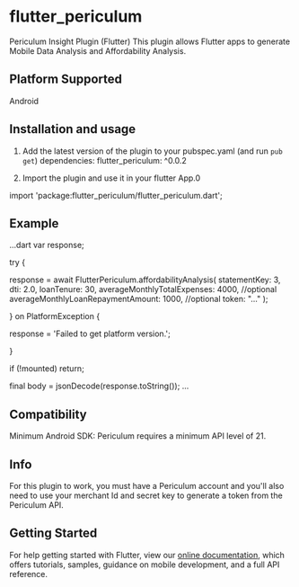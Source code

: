 # flutter_periculum

Periculum Insight Plugin (Flutter)
This plugin allows Flutter apps to generate Mobile Data Analysis and Affordability Analysis.

## Platform Supported
Android

## Installation and usage
1. Add the latest version of the plugin to your pubspec.yaml (and run `pub get`)
dependencies:
    flutter_periculum: ^0.0.2

2. Import  the plugin and use it in your flutter App.0

import 'package:flutter_periculum/flutter_periculum.dart';

## Example
...dart
var response;

try {

  response = await FlutterPericulum.affordabilityAnalysis(
      statementKey: 3,
      dti: 2.0,
      loanTenure: 30,
      averageMonthlyTotalExpenses: 4000, //optional
      averageMonthlyLoanRepaymentAmount: 1000, //optional
      token: "..."
      );

} on PlatformException {

  response = 'Failed to get platform version.';

}

if (!mounted) return;

final body = jsonDecode(response.toString());
...

## Compatibility
Minimum Android SDK: Periculum requires a minimum API level of 21.

## Info
For this plugin to work, you must have a Periculum account and you'll also need to use your merchant Id and secret key to generate a token from the Periculum API.


## Getting Started
For help getting started with Flutter, view our
[online documentation](https://flutter.dev/docs), which offers tutorials,
samples, guidance on mobile development, and a full API reference.

